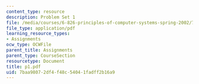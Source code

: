 ```yaml
---
content_type: resource
description: Problem Set 1
file: /media/courses/6-826-principles-of-computer-systems-spring-2002/7baa98072df4f48c54041fadff2b16a9_p1.pdf
file_type: application/pdf
learning_resource_types:
- Assignments
ocw_type: OCWFile
parent_title: Assignments
parent_type: CourseSection
resourcetype: Document
title: p1.pdf
uid: 7baa9807-2df4-f48c-5404-1fadff2b16a9
---
```

